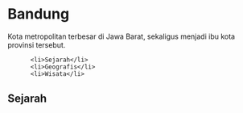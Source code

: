 

<body>
  <h1>Bandung</h1>
  <p>
       Kota metropolitan terbesar di Jawa Barat, sekaligus menjadi ibu kota provinsi tersebut. 
  <p>
    
  <ul>
    
       <li>Sejarah</li>
       <li>Geografis</li>
       <li>Wisata</li>
  </ul>

  <h2>Sejarah</h2>
  
       
      
  
